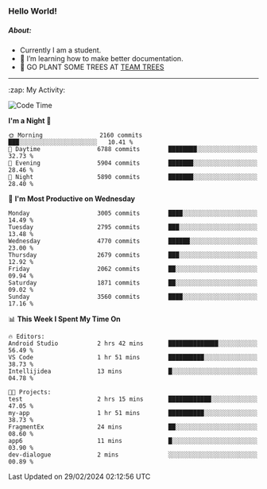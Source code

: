 ### Hello World!

##### About:
- Currently I am a student.
- 🌱 I’m learning how to make better documentation.
- 🌱 GO PLANT SOME TREES AT [TEAM TREES](https://teamtrees.org/)

---
  <summary>:zap: My Activity:</summary>
  
<!--START_SECTION:waka-->
![Code Time](http://img.shields.io/badge/Code%20Time-1%2C294%20hrs%2025%20mins-blue)

**I'm a Night 🦉** 

```text
🌞 Morning                2160 commits        ███░░░░░░░░░░░░░░░░░░░░░░   10.41 % 
🌆 Daytime                6788 commits        ████████░░░░░░░░░░░░░░░░░   32.73 % 
🌃 Evening                5904 commits        ███████░░░░░░░░░░░░░░░░░░   28.46 % 
🌙 Night                  5890 commits        ███████░░░░░░░░░░░░░░░░░░   28.40 % 
```
📅 **I'm Most Productive on Wednesday** 

```text
Monday                   3005 commits        ████░░░░░░░░░░░░░░░░░░░░░   14.49 % 
Tuesday                  2795 commits        ███░░░░░░░░░░░░░░░░░░░░░░   13.48 % 
Wednesday                4770 commits        ██████░░░░░░░░░░░░░░░░░░░   23.00 % 
Thursday                 2679 commits        ███░░░░░░░░░░░░░░░░░░░░░░   12.92 % 
Friday                   2062 commits        ██░░░░░░░░░░░░░░░░░░░░░░░   09.94 % 
Saturday                 1871 commits        ██░░░░░░░░░░░░░░░░░░░░░░░   09.02 % 
Sunday                   3560 commits        ████░░░░░░░░░░░░░░░░░░░░░   17.16 % 
```


📊 **This Week I Spent My Time On** 

```text
🔥 Editors: 
Android Studio           2 hrs 42 mins       ██████████████░░░░░░░░░░░   56.49 % 
VS Code                  1 hr 51 mins        ██████████░░░░░░░░░░░░░░░   38.73 % 
Intellijidea             13 mins             █░░░░░░░░░░░░░░░░░░░░░░░░   04.78 % 

🐱‍💻 Projects: 
test                     2 hrs 15 mins       ████████████░░░░░░░░░░░░░   47.05 % 
my-app                   1 hr 51 mins        ██████████░░░░░░░░░░░░░░░   38.73 % 
FragmentEx               24 mins             ██░░░░░░░░░░░░░░░░░░░░░░░   08.60 % 
app6                     11 mins             █░░░░░░░░░░░░░░░░░░░░░░░░   03.90 % 
dev-dialogue             2 mins              ░░░░░░░░░░░░░░░░░░░░░░░░░   00.89 % 
```


 Last Updated on 29/02/2024 02:12:56 UTC
<!--END_SECTION:waka-->
